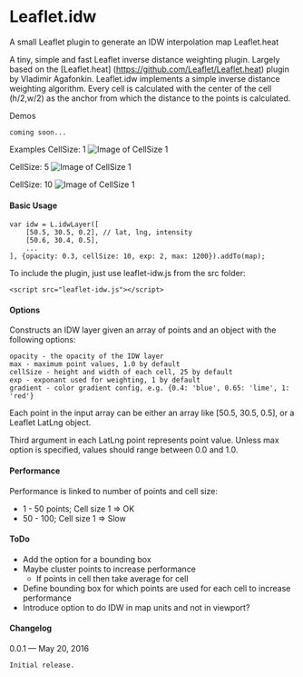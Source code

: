 # Leaflet.idw
A small Leaflet plugin to generate an IDW interpolation map
Leaflet.heat

A tiny, simple and fast Leaflet inverse distance weighting plugin. Largely based on the [Leaflet.heat] (https://github.com/Leaflet/Leaflet.heat) plugin by Vladimir Agafonkin.
Leaflet.idw implements a simple inverse distance weighting algorithm. Every cell is calculated with the center of the cell (h/2,w/2) as the anchor from which the distance to the points is calculated.

Demos

    coming soon...
    
Examples
CellSize: 1
![Image of CellSize 1](https://github.com/JoranBeaufort/Leaflet.idw/blob/master/example/Example-1px.png)

CellSize: 5
![Image of CellSize 1](https://github.com/JoranBeaufort/Leaflet.idw/blob/master/example/Example-5px.png)

CellSize: 10
![Image of CellSize 1](https://github.com/JoranBeaufort/Leaflet.idw/blob/master/example/Example-10px.png)

#### Basic Usage

```
var idw = L.idwLayer([
    [50.5, 30.5, 0.2], // lat, lng, intensity
    [50.6, 30.4, 0.5],
    ...
], {opacity: 0.3, cellSize: 10, exp: 2, max: 1200}).addTo(map);
```

To include the plugin, just use leaflet-idw.js from the src folder:

```<script src="leaflet-idw.js"></script>```

#### Options

Constructs an IDW layer given an array of points and an object with the following options:

    opacity - the opacity of the IDW layer
    max - maximum point values, 1.0 by default
    cellSize - height and width of each cell, 25 by default
    exp - exponant used for weighting, 1 by default
    gradient - color gradient config, e.g. {0.4: 'blue', 0.65: 'lime', 1: 'red'}

Each point in the input array can be either an array like [50.5, 30.5, 0.5], or a Leaflet LatLng object.

Third argument in each LatLng point represents point value. Unless max option is specified, values should range between 0.0 and 1.0.

#### Performance

Performance is linked to number of points and cell size:
* 1 - 50 points; Cell size 1 => OK
* 50 - 100; Cell size 1 => Slow

#### ToDo
* Add the option for a bounding box
* Maybe cluster points to increase performance
  * If points in cell then take average for cell
* Define bounding box for which points are used for each cell to increase performance
* Introduce option to do IDW in map units and not in viewport?

#### Changelog

0.0.1 — May 20, 2016

    Initial release.
